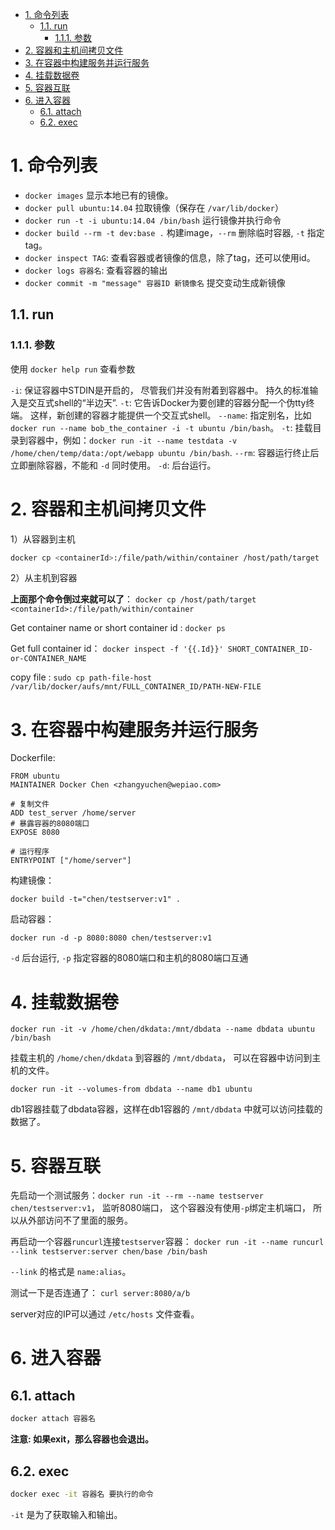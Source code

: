 <!-- TOC -->

- [1. 命令列表](#1-命令列表)
    - [1.1. run](#11-run)
        - [1.1.1. 参数](#111-参数)
- [2. 容器和主机间拷贝文件](#2-容器和主机间拷贝文件)
- [3. 在容器中构建服务并运行服务](#3-在容器中构建服务并运行服务)
- [4. 挂载数据卷](#4-挂载数据卷)
- [5. 容器互联](#5-容器互联)
- [6. 进入容器](#6-进入容器)
    - [6.1. attach](#61-attach)
    - [6.2. exec](#62-exec)

<!-- /TOC -->

# 1. 命令列表

* `docker images` 显示本地已有的镜像。
* `docker pull ubuntu:14.04` 拉取镜像（保存在 `/var/lib/docker`）
* `docker run -t -i ubuntu:14.04 /bin/bash` 运行镜像并执行命令
* `docker build --rm -t dev:base .` 构建image，`--rm` 删除临时容器, `-t` 指定tag。
* `docker inspect TAG`: 查看容器或者镜像的信息，除了tag，还可以使用id。
* `docker logs 容器名`: 查看容器的输出
* `docker commit -m "message" 容器ID 新镜像名` 提交变动生成新镜像

## 1.1. run

### 1.1.1. 参数

使用 `docker help run` 查看参数

`-i`: 保证容器中STDIN是开启的， 尽管我们并没有附着到容器中。 持久的标准输入是交互式shell的“半边天”.
`-t`: 它告诉Docker为要创建的容器分配一个伪tty终端。 这样，新创建的容器才能提供一个交互式shell。
`--name`: 指定别名，比如 `docker run --name bob_the_container -i -t ubuntu /bin/bash`。
`-t`: 挂载目录到容器中，例如：`docker run -it --name testdata -v /home/chen/temp/data:/opt/webapp ubuntu /bin/bash`.
`--rm`: 容器运行终止后立即删除容器，不能和 `-d` 同时使用。
`-d`: 后台运行。



# 2. 容器和主机间拷贝文件

1）从容器到主机

```bash
docker cp <containerId>:/file/path/within/container /host/path/target
```

2）从主机到容器

**上面那个命令倒过来就可以了**： `docker cp /host/path/target <containerId>:/file/path/within/container`

Get container name or short container id : `docker ps`

Get full container id： `docker inspect -f '{{.Id}}' SHORT_CONTAINER_ID-or-CONTAINER_NAME`

copy file : `sudo cp path-file-host /var/lib/docker/aufs/mnt/FULL_CONTAINER_ID/PATH-NEW-FILE`


# 3. 在容器中构建服务并运行服务

Dockerfile:

```
FROM ubuntu
MAINTAINER Docker Chen <zhangyuchen@wepiao.com>

# 复制文件
ADD test_server /home/server
# 暴露容器的8080端口
EXPOSE 8080

# 运行程序
ENTRYPOINT ["/home/server"]
```

构建镜像：

```
docker build -t="chen/testserver:v1" .
```

启动容器：

```
docker run -d -p 8080:8080 chen/testserver:v1
```

`-d` 后台运行, `-p` 指定容器的8080端口和主机的8080端口互通


# 4. 挂载数据卷

```
docker run -it -v /home/chen/dkdata:/mnt/dbdata --name dbdata ubuntu /bin/bash
```

挂载主机的 `/home/chen/dkdata` 到容器的 `/mnt/dbdata`， 可以在容器中访问到主机的文件。

```
docker run -it --volumes-from dbdata --name db1 ubuntu
```

db1容器挂载了dbdata容器，这样在db1容器的 `/mnt/dbdata` 中就可以访问挂载的数据了。


# 5. 容器互联

先启动一个测试服务：`docker run -it --rm --name testserver chen/testserver:v1`， 监听8080端口， 这个容器没有使用`-p`绑定主机端口， 所以从外部访问不了里面的服务。

再启动一个容器`runcurl`连接`testserver`容器： `docker run -it --name runcurl --link testserver:server chen/base /bin/bash`

`--link` 的格式是 `name:alias`。

测试一下是否连通了： `curl server:8080/a/b`

server对应的IP可以通过 `/etc/hosts` 文件查看。


# 6. 进入容器

## 6.1. attach

```bash
docker attach 容器名
```

**注意: 如果exit，那么容器也会退出。**

## 6.2. exec

```bash
docker exec -it 容器名 要执行的命令
```

`-it` 是为了获取输入和输出。

